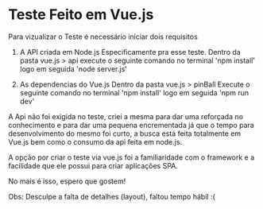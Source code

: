 # Teste Feito em Vue.js

Para vizualizar o Teste é necessário iniciar dois requisitos

1. A API criada em Node.js Especificamente pra esse teste.
Dentro da pasta vue.js > api execute o seguinte comando no terminal 'npm install' logo em seguida 'node server.js'

2. As dependencias do Vue.js
Dentro da pasta vue.js > pinBall Execute o seguinte comando no terminal 'npm install' logo em seguida 'npm run dev'

A Api não foi exigida no teste, criei a mesma para dar uma reforçada no conhecimento e para dar uma pequena encrementada já que o tempo para desenvolvimento do mesmo foi curto, a busca está feita totalmente em Vue.js bem como o consumo da api feita em node.js.

A opção por criar o teste via vue.js foi a familiaridade com o framework e a facilidade que ele possui para criar aplicações SPA.

No mais é isso, espero que gostem!

Obs: Desculpe a falta de detalhes (layout), faltou tempo hábil :(
